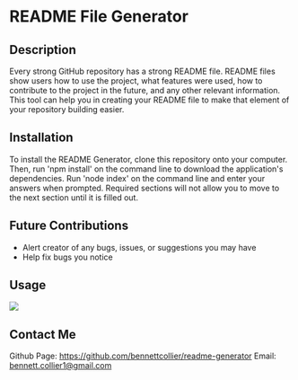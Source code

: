 # README File Generator

## Description
Every strong GitHub repository has a strong README file. README files show users how to use the project, what features were used, how to contribute to the project in the future, and any other relevant information. This tool can help you in creating your README file to make that element of your repository building easier.

## Installation
To install the README Generator, clone this repository onto your computer. Then, run 'npm install' on the command line to download the application's dependencies. Run 'node index' on the command line and enter your answers when prompted. Required sections will not allow you to move to the next section until it is filled out.

## Future Contributions
- Alert creator of any bugs, issues, or suggestions you may have
- Help fix bugs you notice

## Usage
![](./assets/images/readme.gif)

## Contact Me
Github Page: https://github.com/bennettcollier/readme-generator 
Email: bennett.collier1@gmail.com